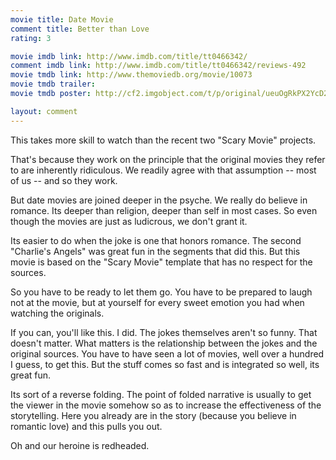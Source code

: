 ```yaml
---
movie title: Date Movie
comment title: Better than Love
rating: 3

movie imdb link: http://www.imdb.com/title/tt0466342/
comment imdb link: http://www.imdb.com/title/tt0466342/reviews-492
movie tmdb link: http://www.themoviedb.org/movie/10073
movie tmdb trailer: 
movie tmdb poster: http://cf2.imgobject.com/t/p/original/ueuOgRkPX2YcD25hWKAHYWAz6ZO.jpg

layout: comment
---
```


This takes more skill to watch than the recent two "Scary Movie" projects.

That's because they work on the principle that the original movies they refer to are inherently ridiculous. We readily agree with that assumption -- most of us -- and so they work.

But date movies are joined deeper in the psyche. We really do believe in romance. Its deeper than religion, deeper than self in most cases. So even though the movies are just as ludicrous, we don't grant it.

Its easier to do when the joke is one that honors romance. The second "Charlie's Angels" was great fun in the segments that did this. But this movie is based on the "Scary Movie" template that has no respect for the sources.

So you have to be ready to let them go. You have to be prepared to laugh not at the movie, but at yourself for every sweet emotion you had when watching the originals.

If you can, you'll like this. I did. The jokes themselves aren't so funny. That doesn't matter. What matters is the relationship between the jokes and the original sources. You have to have seen a lot of movies, well over a hundred I guess, to get this. But the stuff comes so fast and is integrated so well, its great fun.

Its sort of a reverse folding. The point of folded narrative is usually to get the viewer in the movie somehow so as to increase the effectiveness of the storytelling. Here you already are in the story (because you believe in romantic love) and this pulls you out.

Oh and our heroine is redheaded.